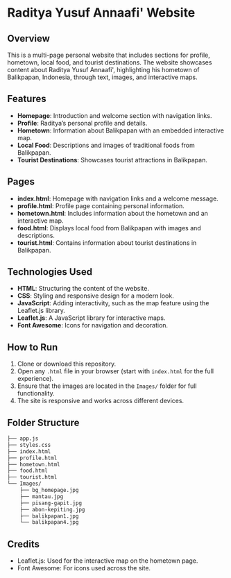 # Raditya Yusuf Annaafi' Website

## Overview
This is a multi-page personal website that includes sections for profile, hometown, local food, and tourist destinations. The website showcases content about Raditya Yusuf Annaafi', highlighting his hometown of Balikpapan, Indonesia, through text, images, and interactive maps.

## Features
- **Homepage**: Introduction and welcome section with navigation links.
- **Profile**: Raditya’s personal profile and details.
- **Hometown**: Information about Balikpapan with an embedded interactive map.
- **Local Food**: Descriptions and images of traditional foods from Balikpapan.
- **Tourist Destinations**: Showcases tourist attractions in Balikpapan.

## Pages
- **index.html**: Homepage with navigation links and a welcome message.
- **profile.html**: Profile page containing personal information.
- **hometown.html**: Includes information about the hometown and an interactive map.
- **food.html**: Displays local food from Balikpapan with images and descriptions.
- **tourist.html**: Contains information about tourist destinations in Balikpapan.

## Technologies Used
- **HTML**: Structuring the content of the website.
- **CSS**: Styling and responsive design for a modern look.
- **JavaScript**: Adding interactivity, such as the map feature using the Leaflet.js library.
- **Leaflet.js**: A JavaScript library for interactive maps.
- **Font Awesome**: Icons for navigation and decoration.

## How to Run
1. Clone or download this repository.
2. Open any `.html` file in your browser (start with `index.html` for the full experience).
3. Ensure that the images are located in the `Images/` folder for full functionality.
4. The site is responsive and works across different devices.

## Folder Structure
```bash
├── app.js
├── styles.css
├── index.html
├── profile.html
├── hometown.html
├── food.html
├── tourist.html
└── Images/
    ├── bg_homepage.jpg
    ├── mantau.jpg
    ├── pisang-gapit.jpg
    ├── abon-kepiting.jpg
    ├── balikpapan1.jpg
    └── balikpapan4.jpg
```

## Credits
- Leaflet.js: Used for the interactive map on the hometown page.
- Font Awesome: For icons used across the site.
